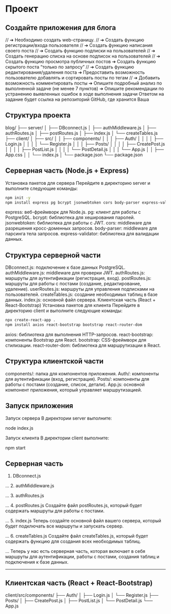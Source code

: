 # Проект

## Создайте приложения для блога

// ➔ Необходимо создать web-страницу.
// ➔ Создать функцию регистрации/входа пользователя
// ➔ Создать функцию написания своего поста
// ➔ Создать функцию подписки на пользователей
// ➔ Создать генерацию списка на основе подписок на пользователей
// ➔ Создать функцию просмотра публичных постов
➔ Создать функцию скрытого поста “только по запросу”
// ➔ Создать функцию редактирования/удаления поста
➔ Предоставить возможность пользователю добавлять и сортировать посты по
тегам
// ➔ Добавить возможность комментировать посты
➔ Опишите подробный анализ по выполненной задаче (не менее 7 пунктов)
➔ Опишите рекомендации по устранению выявленных ошибок в ходе выполнения
задачи
Ответом на задание будет ссылка на репозиторий GitHub, где хранится Ваша

## Структура проекта

blog/
├── server/
│   ├── DBconnect.js
│   ├── authMiddleware.js
│   ├── authRoutes.js
│   ├── postRoutes.js
│   ├── index.js
│   └── createTables.js
├── client/
│   ├── src/
│   │   ├── components/
│   │   │   ├── Auth/
│   │   │   │   ├── Login.js
│   │   │   │   └── Register.js
│   │   │   ├── Posts/
│   │   │   │   ├── CreatePost.js
│   │   │   │   ├── PostList.js
│   │   │   │   └── PostDetail.js
│   │   │   └── App.js
│   │   ├── App.css
│   │   └── index.js
│   └── package.json
└── package.json

## Серверная часть (Node.js + Express)

Установка пакетов для сервера
Перейдите в директорию server и выполните следующие команды:

```sh
npm init -y
npm install express pg bcrypt jsonwebtoken cors body-parser express-validator
```

express: веб-фреймворк для Node.js.
pg: клиент для работы с PostgreSQL.
bcrypt: библиотека для хеширования паролей.
jsonwebtoken: библиотека для работы с JWT.
cors: middleware для разрешения кросс-доменных запросов.
body-parser: middleware для парсинга тела запросов.
express-validator: библиотека для валидации данных.

## Структура серверной части

DBconnect.js: подключение к базе данных PostgreSQL.
authMiddleware.js: middleware для проверки JWT.
authRoutes.js: маршруты для аутентификации (регистрация, вход).
postRoutes.js: маршруты для работы с постами (создание, редактирование, удаление).
userRoutes.js: маршруты для управления подписками на пользователей.
createTables.js: создание необходимых таблиц в базе данных.
index.js: основной файл сервера.
Клиентская часть (React + React-Bootstrap)
Установка пакетов для клиента
Перейдите в директорию client и выполните следующие команды:

```sh
npx create-react-app .
npm install axios react-bootstrap bootstrap react-router-dom
```

axios: библиотека для выполнения HTTP-запросов.
react-bootstrap: компоненты Bootstrap для React.
bootstrap: CSS-фреймворк для стилизации.
react-router-dom: библиотека для маршрутизации в React.

## Структура клиентской части

components/: папка для компонентов приложения.
Auth/: компоненты для аутентификации (вход, регистрация).
Posts/: компоненты для работы с постами (создание, список, детали).
App.js: основной компонент приложения, который управляет маршрутизацией.

## Запуск приложения

Запуск сервера
В директории server выполните:

node index.js

Запуск клиента
В директории client выполните:

npm start

## Серверная часть

1. DBconnect.js

...
2. authMiddleware.js

...
3. authRoutes.js

...
4. postRoutes.js
Создайте файл postRoutes.js, который будет содержать маршруты для работы с постами.

...
5. index.js
Теперь создайте основной файл вашего сервера, который будет подключать все маршруты и запускать сервер.

...
6. createTables.js
Создайте файл createTables.js, который будет содержать функцию для создания всех необходимых таблиц.

...
Теперь у нас есть серверная часть, которая включает в себя маршруты для аутентификации, работы с постами, создания таблиц и подключения к базе данных.

---

## Клиентская часть (React + React-Bootstrap)

client/src/components/
├── Auth/
│   ├── Login.js
│   └── Register.js
├── Posts/
│   ├── CreatePost.js
│   ├── PostList.js
│   └── PostDetail.js
└── App.js
